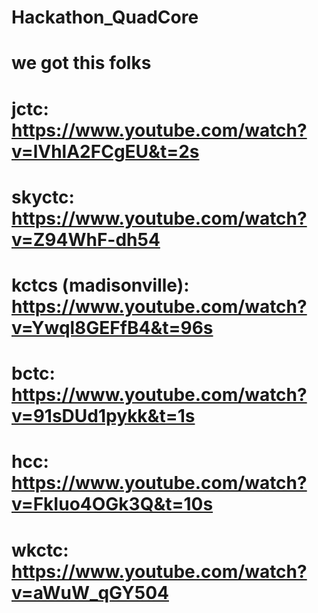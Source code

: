 # Hackathon_QuadCore
# we got this folks

# jctc: https://www.youtube.com/watch?v=lVhlA2FCgEU&t=2s
# skyctc: https://www.youtube.com/watch?v=Z94WhF-dh54
# kctcs (madisonville): https://www.youtube.com/watch?v=Ywql8GEFfB4&t=96s
# bctc: https://www.youtube.com/watch?v=91sDUd1pykk&t=1s
# hcc: https://www.youtube.com/watch?v=FkIuo4OGk3Q&t=10s
# wkctc: https://www.youtube.com/watch?v=aWuW_qGY504
